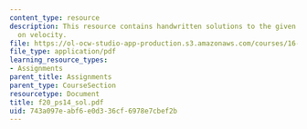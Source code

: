 ```yaml
---
content_type: resource
description: This resource contains handwritten solutions to the given problem set
  on velocity.
file: https://ol-ocw-studio-app-production.s3.amazonaws.com/courses/16-01-unified-engineering-i-ii-iii-iv-fall-2005-spring-2006/743a097eabf6e0d336cf6978e7cbef2b_f20_ps14_sol.pdf
file_type: application/pdf
learning_resource_types:
- Assignments
parent_title: Assignments
parent_type: CourseSection
resourcetype: Document
title: f20_ps14_sol.pdf
uid: 743a097e-abf6-e0d3-36cf-6978e7cbef2b
---
```

